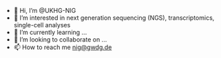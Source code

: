 - 👋 Hi, I’m @UKHG-NIG
- 👀 I’m interested in next generation sequencing (NGS), transcriptomics, single-cell analyses
- 🌱 I’m currently learning ...
- 💞️ I’m looking to collaborate on ...
- 📫 How to reach me nig@gwdg.de

<!---
UKHG-NIG/UKHG-NIG is a ✨ special ✨ repository because its `README.md` (this file) appears on your GitHub profile.
You can click the Preview link to take a look at your changes.
--->
